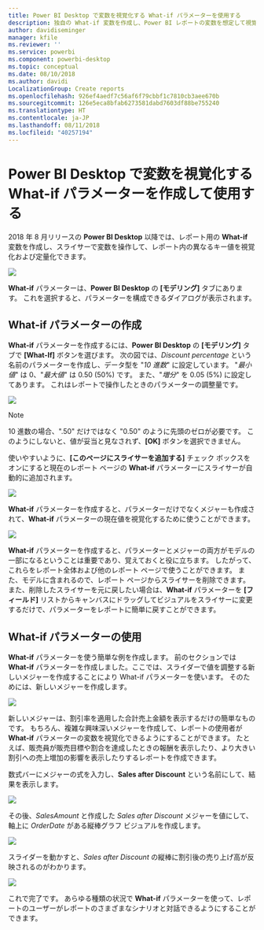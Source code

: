 ```yaml
---
title: Power BI Desktop で変数を視覚化する What-if パラメーターを使用する
description: 独自の What-if 変数を作成し、Power BI レポートの変数を想定して視覚化します
author: davidiseminger
manager: kfile
ms.reviewer: ''
ms.service: powerbi
ms.component: powerbi-desktop
ms.topic: conceptual
ms.date: 08/10/2018
ms.author: davidi
LocalizationGroup: Create reports
ms.openlocfilehash: 926ef4aedf7c56af6f79cbbf1c7810cb3aee670b
ms.sourcegitcommit: 126e5eca8bfab6273581dabd7603df88be755240
ms.translationtype: HT
ms.contentlocale: ja-JP
ms.lasthandoff: 08/11/2018
ms.locfileid: "40257194"
---
```

# <a name="create-and-use-a-what-if-parameter-to-visualize-variables-in-power-bi-desktop"></a>Power BI Desktop で変数を視覚化する What-if パラメーターを作成して使用する
2018 年 8 月リリースの **Power BI Desktop** 以降では、レポート用の **What-if** 変数を作成し、スライサーで変数を操作して、レポート内の異なるキー値を視覚化および定量化できます。

![](media/desktop-what-if/what-if_01.png)

**What-if** パラメーターは、**Power BI Desktop** の **[モデリング]** タブにあります。 これを選択すると、パラメーターを構成できるダイアログが表示されます。

## <a name="creating-a-what-if-parameter"></a>What-if パラメーターの作成
**What-if** パラメーターを作成するには、**Power BI Desktop** の **[モデリング]** タブで **[What-If]** ボタンを選びます。 次の図では、*Discount percentage* という名前のパラメーターを作成し、データ型を "*10 進数*" に設定しています。 "*最小値*" は 0、"*最大値*" は 0.50 (50%) です。 また、"*増分*" を 0.05 (5%) に設定してあります。 これはレポートで操作したときのパラメーターの調整量です。

![](media/desktop-what-if/what-if_02.png)

> [!NOTE]
> 10 進数の場合、".50" だけではなく "0.50" のように先頭のゼロが必要です。 このようにしないと、値が妥当と見なされず、**[OK]** ボタンを選択できません。
> 
> 

使いやすいように、**[このページにスライサーを追加する]** チェック ボックスをオンにすると現在のレポート ページの **What-if** パラメーターにスライサーが自動的に追加されます。

![](media/desktop-what-if/what-if_03.png)

**What-if** パラメーターを作成すると、パラメーターだけでなくメジャーも作成されて、**What-if** パラメーターの現在値を視覚化するために使うことができます。

![](media/desktop-what-if/what-if_04.png)

**What-if** パラメーターを作成すると、パラメーターとメジャーの両方がモデルの一部になるということは重要であり、覚えておくと役に立ちます。 したがって、これらをレポート全体および他のレポート ページで使うことができます。 また、モデルに含まれるので、レポート ページからスライサーを削除できます。また、削除したスライサーを元に戻したい場合は、**What-if** パラメーターを **[フィールド]** リストからキャンバスにドラッグしてビジュアルをスライサーに変更するだけで、パラメーターをレポートに簡単に戻すことができます。

## <a name="using-a-what-if-parameter"></a>What-if パラメーターの使用
**What-if** パラメーターを使う簡単な例を作成します。 前のセクションでは **What-if** パラメーターを作成しました。ここでは、スライダーで値を調整する新しいメジャーを作成することにより What-if パラメーターを使います。 そのためには、新しいメジャーを作成します。

![](media/desktop-what-if/what-if_05.png)

新しいメジャーは、割引率を適用した合計売上金額を表示するだけの簡単なものです。 もちろん、複雑な興味深いメジャーを作成して、レポートの使用者が **What-if** パラメーターの変数を視覚化できるようにすることができます。 たとえば、販売員が販売目標や割合を達成したときの報酬を表示したり、より大きい割引への売上増加の影響を表示したりするレポートを作成できます。

数式バーにメジャーの式を入力し、**Sales after Discount** という名前にして、結果を表示します。

![](media/desktop-what-if/what-if_06.png)

その後、*SalesAmount* と作成した *Sales after Discount* メジャーを値にして、軸上に *OrderDate* がある縦棒グラフ ビジュアルを作成します。

![](media/desktop-what-if/what-if_07.png)

スライダーを動かすと、*Sales after Discount* の縦棒に割引後の売り上げ高が反映されるのがわかります。

![](media/desktop-what-if/what-if_08.png)

これで完了です。 あらゆる種類の状況で **What-if** パラメーターを使って、レポートのユーザーがレポートのさまざまなシナリオと対話できるようにすることができます。

